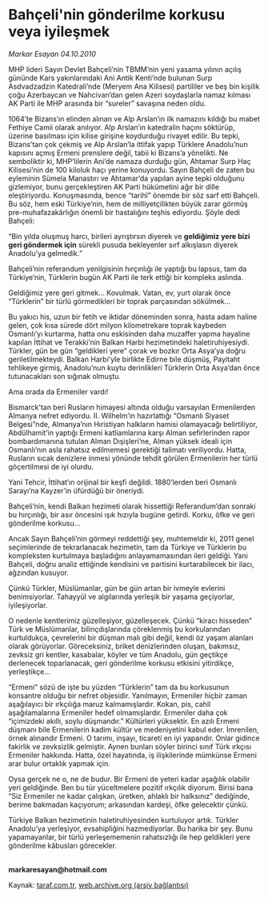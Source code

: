 # Bahçeli'nin gönderilme korkusu veya iyileşmek

*Markar Esayan 04.10.2010*

<div class="yazi"><p>MHP lideri Sayın Devlet Bahçeli’nin TBMM’nin yeni yasama yılının açılış gününde Kars yakınlarındaki Ani Antik Kenti’nde bulunan Surp Asdvadzadzin Katedrali’nde (Meryem Ana Kilisesi) partililer ve beş bin kişilik çoğu Azerbaycan ve Nahcivan’dan gelen Azeri soydaşlarla namaz kılması AK Parti ile MHP arasında bir “sureler” savaşına neden oldu.</p>
<p>1064’te Bizans’ın elinden alınan ve Alp Arslan’ın ilk namazını kıldığı bu mabet Fethiye Camii olarak anılıyor. Alp Arslan’ın katedralin haçını söktürüp, üzerine basılması için kilise girişine koydurduğu rivayet edilir. Bu tepki, Bizans’tan çok çekmiş ve Alp Arslan’la ittifak yapıp Türklere Anadolu’nun kapısını açmış Ermeni prenslere değil, tabii ki Bizans’a yönelikti. Ne semboliktir ki, MHP’lilerin Ani’de namaza durduğu gün, Ahtamar Surp Haç Kilisesi’nin de 100 kiloluk haçı yerine konuyordu. Sayın Bahçeli de zaten bu eyleminin Sümela Manastırı ve Ahtamar’da yapılan ayine tepki olduğunu gizlemiyor, bunu gerçekleştiren AK Parti hükümetini ağır bir dille eleştiriyordu. Konuşmasında, bence “tarihî” önemde bir söz sarf etti Bahçeli. Bu söz, hem eski Türkiye’nin, hem de milliyetçilikten büyük zarar görmüş pre-muhafazakârlığın önemli bir hastalığını teşhis ediyordu. Şöyle dedi Bahçeli:</p>
<p>“Bin yılda oluşmuş harcı, birileri ayrıştırsın diyerek ve <b>geldiğimiz yere bizi geri göndermek için</b> sürekli pusuda bekleyenler sırf alkışlasın diyerek Anadolu’ya gelmedik.”</p>
<p>Bahçeli’nin referandum yenilgisinin hırçınlığı ile yaptığı bu lapsus, tam da Türkiye’nin, Türklerin bugün AK Parti ile terk ettiği bir kompleks aslında.</p>
<p>Geldiğimiz yere geri gitmek... Kovulmak. Vatan, ev, yurt olarak önce “Türklerin” bir türlü görmedikleri bir toprak parçasından sökülmek...</p>
<p>Bu yakıcı his, uzun bir fetih ve iktidar döneminden sonra, hasta adam haline gelen, çok kısa sürede dört milyon kilometrekare toprak kaybeden Osmanlı’yı kurtarma, hatta onu eskisinden daha muzaffer yapma hayaline kapılan İttihat ve Terakki’nin Balkan Harbi hezimetindeki haletiruhiyesiydi. Türkler, gün be gün “geldikleri yere” çorak ve bozkır Orta Asya’ya doğru geriletilmekteydi. Balkan Harbi’yle birlikte Edirne bile düşmüş, Payitaht tehlikeye girmiş, Anadolu’nun kuytu derinlikleri Türklerin Orta Asya’dan önce tutunacakları son sığınak olmuştu.</p>
<p>Ama orada da Ermeniler vardı!</p>
<p>Bismarck’tan beri Rusların himayesi altında olduğu varsayılan Ermenilerden Almanya nefret ediyordu. II. Wilhelm’in hazırlattığı “Osmanlı Siyaset Belgesi”nde, Almanya’nın Hıristiyan halkların hamisi olamayacağı belirtiliyor, Abdülhamit’in yaptığı Ermeni katliamlarına karşı Alman sefirlerinden rapor bombardımanına tutulan Alman Dışişleri’ne, Alman yüksek ideali için Osmanlı’nın asla rahatsız edilmemesi gerektiği talimatı veriliyordu. Hatta, Rusların sıcak denizlere inmesi yönünde tehdit görülen Ermenilerin her türlü göçertilmesi de iyi olurdu.</p>
<p>Yani Tehcir, İttihat’ın orijinal bir keşfi değildi. 1880’lerden beri Osmanlı Sarayı’na Kayzer’in üfürdüğü bir öneriydi.</p>
<p>Bahçeli’nin, kendi Balkan hezimeti olarak hissettiği Referandum’dan sonraki bu hırçınlığı, bir asır öncesini ışık hızıyla bugüne getirdi. Korku, öfke ve geri gönderilme korkusu...</p>
<p>Ancak Sayın Bahçeli’nin görmeyi reddettiği şey, muhtemeldir ki, 2011 genel seçimlerinde de tekrarlanacak hezimetin, tam da Türkiye ve Türklerin bu kompleksten kurtulmaya başladığını anlayamamasından ileri geldiği. Yani Bahçeli, doğru analiz ettiğinde kendisini ve partisini kurtarabilecek bir ilacı, ağzından kusuyor.</p>
<p>Çünkü Türkler, Müslümanlar, gün be gün artan bir ivmeyle evlerini benimsiyorlar. Tahayyül ve algılarında yerleşik bir yaşama geçiyorlar, iyileşiyorlar. </p>
<p>O nedenle kentlerimiz güzelleşiyor, güzelleşecek. Çünkü “kiracı hisseden” Türk ve Müslümanlar, bilinçdışlarında çöreklenmiş bu korkularından kurtuldukça, çevrelerini bir düşman malı gibi değil, kendi öz yaşam alanları olarak görüyorlar. Göreceksiniz, briket denizlerinden oluşan, bakımsız, zevksiz gri kentler, kasabalar, köyler ve tüm Anadolu, gün geçtikçe derlenecek toparlanacak, geri gönderilme korkusu etkisini yitirdikçe, yerleştikçe...</p>
<p>“Ermeni” sözü de işte bu yüzden “Türklerin” tam da bu korkusunun konsantre olduğu bir nefret objesidir. Yanılmayın, Ermeniler hiçbir zaman aşağılayıcı bir ırkçılığa maruz kalmamışlardır. Kokan, pis, cahil aşağılamalarına Ermeniler hedef olmamışlardır. Ermeniler daha çok “içimizdeki akıllı, soylu düşmandır.” Kültürleri yüksektir. En azılı Ermeni düşmanı bile Ermenilerin kadim kültür ve medeniyetini kabul eder. İmrenilen, örnek alınandır Ermeni. O tarımı, inşayı, ticareti en iyi yapandır. Onlar gidince fakirlik ve zevksizlik gelmiştir. Aynen bunları söyler birinci sınıf Türk ırkçısı Ermeniler hakkında. Hatta, özel hayatında, iş ilişkilerinde mümkünse Ermeni arar bulur ortaklık yapmak için.</p>
<p>Oysa gerçek ne o, ne de budur. Bir Ermeni de yeteri kadar aşağılık olabilir yeri geldiğinde. Ben bu tür yüceltmelere pozitif ırkçılık diyorum. Birisi bana “Siz Ermeniler ne kadar çalışkan, üretken, ahlaklı bir halksınız” dediğinde, berime bakmadan kaçıyorum; arkasından kardeşi, öfke gelecektir çünkü. </p>
<p>Türkiye Balkan hezimetinin haletiruhiyesinden kurtuluyor artık. Türkler Anadolu’ya yerleşiyor, evsahipliğini hazmediyorlar. Bu harika bir şey. Bunu yapamayanlar, bir türlü yerleşememenin rahatsızlığı ile hep geldikleri yere gönderilme kâbusları görecekler.</p><b><br/>markaresayan@hotmail.com</b></div>

Kaynak: [taraf.com.tr](http://www.taraf.com.tr:80/markar-esayan/makale-bahceli-nin-gonderilme-korkusu-veya-iyilesmek.htm), [web.archive.org (arşiv bağlantısı)](http://web.archive.org/web/20101005235636/http://www.taraf.com.tr:80/markar-esayan/makale-bahceli-nin-gonderilme-korkusu-veya-iyilesmek.htm)
